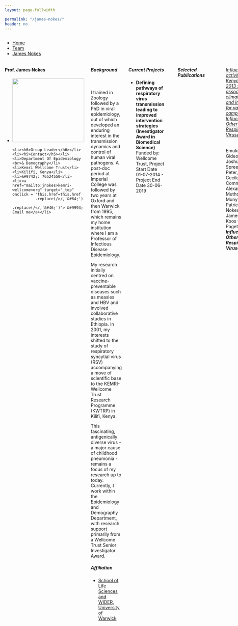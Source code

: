 ```yaml
---
layout: page-fullwidth

permalink: "/james-nokes/"
header: no
---
```

<!-- subheadline: "Biography" -->


<div class="row fullWidth">
<div class="large-12 columns">
<ul class="breadcrumbs">
  <li><a href="#">Home</a></li>
  <li><a href="{{ site.url }}/team">Team</a></li>
  <li class="unavailable"><a href="#">James Nokes</a></li>
</ul>
</div>
</div>



<div class = "row">
<!-- contact block -->
<div class = "small-12 columns">

<div class = "small-3 columns">
<div class="panel">
  <h4>Prof. James Nokes</h4>

<ul class="nobull">
	<li><img src="{{ site.url }}/images/James-Nokes.jpg" alt="" height="200" width="225"> </li>

	<li><h6>Group Leader</h6></li>
	<li><h5>Contact</h5></li>
	<li>Department Of Epidemiology <br>& Demography</li>
	<li>Kemri Wellcome Trust</li>
	<li>Kilifi, Kenya</li>
	<li>&#9742;: 76524550</li>
	<li><a href="mailto:jnokes>kemri-wellcome<org" target="_top" onclick = "this.href=this.href
              .replace(/>/,'&#64;')
              .replace(/</,'&#46;')"> &#9993; Email me</a></li>
	
</ul>
</div>
</div>



<!-- Content -->
<div class = "small-9 columns">

<div class="row">
<h5>Background</h5>
<br>
<p >
I trained in Zoology followed by a PhD in viral epidemiology, out of which developed an enduring 
interest in the transmission dynamics and control
of human viral pathogens. A post-doc period at Imperial College was followed by two years at Oxford 
and then Warwick from 1995, which remains my home institution where I am  a Professor of Infectious 
Disease Epidemiology. 
</p>

<p class="text-justify">
My research initially centred on
vaccine-preventable diseases such as measles and HBV and involved collaborative studies in Ethiopia. 
In 2001, my interests shifted to the study of respiratory syncytial virus (RSV) accompanying a move 
of scientific base to the KEMRI-Wellcome Trust Research
Programme (KWTRP) in Kilifi, Kenya.</p>

<p class="text-justify">
This fascinating, antigenically diverse virus - a major cause of childhood pneumonia - remains
a focus of my research up to today. Currently, I work within the Epidemiology and Demography 
Department, with research support
primarily from a Wellcome Trust Senior Investigator Award.
</p>


<!-- Affiliation -->
<p><h5>Affiliation</h5></p>
<ul>
<li><a href="https://www2.warwick.ac.uk/fac/sci/lifesci/people/djnokes/">School of Life Sciences and WIDER, University of Warwick</a></li>
</ul>
</div>


<!-- Current Projects -->
<div class="row">
<p><h5>Current Projects </h5></p>
<ul>
<li><strong>Defining pathways of respiratory virus transmission leading to improved intervention strategies (Investigator Award in Biomedical Science)</strong> 
<br> Funded by: Wellcome Trust, Project Start Date 01-07-2014 - Project End Date 30-06-2019 </li>
</ul>
</div>


<!-- publications -->



<hr>
<div class="row">
<h5>Selected Publications </h5>
</div>
<br>

<div class="row">
<ul class="nobull">
	<h6><a href="">Influenza activity in Kenya, 2007-2013 : timing, association with climatic factors, and implications for vaccination campaigns. Influenza and Other Respiratory Viruses, View</a></h6>
	<p>Emukule, Gideon O., Mott, Joshua A., Spreeuwenberg, Peter, Viboud, Cecile, Commanday, Alexander, Muthoka, Philip, Munywoki, Patrick K., Nokes, D. James, Velden, Koos van der, Paget, John W.
	<br><em><strong>Influenza and Other Respiratory Viruses</strong> (2016)</em> </p>
</ul>
</div>
<hr>

<div class="row">
<ul class="nobull">
	<h6><a href="">Quantifying social contacts in a household setting of rural Kenya using wearable proximity sensors.</a></h6>
	<p>Kiti, Moses C., Tizzoni, Michele, Kinyanjui, Timothy M., Koech, Dorothy C., Munywoki, Patrick K., Meriac, Milosch, Cappa, Luca, Panisson, André, Barrat, Alain, Cattuto, Ciro, Nokes, D. James.
	<br><em><strong>EPJ Data Science</strong>, 5(1), p.21. (2016)</em> </p>
</ul>
</div>
<hr>

<div class="row">
<ul class="nobull">
	<h6><a href="">Human metapneumovirus epidemiological and evolutionary patterns in Coastal Kenya, 2007-11.</a></h6>
	<p>Owor, Betty E., Masankwa, Geoffrey N., Mwango, Lilian C., Njeru, Regina W., Agoti, Charles N., Nokes, D. James. 
	<br><em><strong>BMC Infectious Diseases, 16 (1), p.301 (2016)</strong></em> </p>
</ul>
</div>
<hr>

<div class="row">
<ul class="nobull">
	<h6><a href="">Human Rhinovirus B and C genomes from rural coastal Kenya</a></h6>
	<p>Agoti, Charles N., Kiyuka, Patience K., Kamau, Everlyn, Munywoki, Patrick K., Bett, Anne, van der Hoek, Lia, Kellam, Paul, Nokes, D. James, Cotten, Matthew. 
	<br><em><strong>Genome Announcements, 4 (4), pp. 1-2 (2016)</strong></em> </p>
</ul>
</div>
<hr>


<div class="row">
<ul class="nobull">
	<h6><a href="">Molecular evolutionary dynamics of respiratory syncytial virus group A in recurrent epidemics in coastal Kenya.</a></h6>
	<p>Otieno, James R., Agoti, Charles N., Gitahi, Caroline W., Bett, Ann, Ngama, Mwanajuma, Medley, Graham F, Cane, Patricia A., Nokes, D. James. 
	<br><em><strong>Journal of Virology, 90 (10), pp. 4990-5002 (2016)</strong></em> </p>
</ul>
</div>
<hr>
<a href="http://www2.warwick.ac.uk/fac/sci/lifesci/people/publications?id=001838" target="_blank"> --> view all Prof. James Nokes' publications</a>

</div>
</div>
</div>



